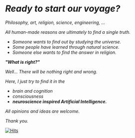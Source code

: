 # *Ready to start our voyage?*

*Philosophy, art, religion, science, engineering, ...*

*All human-made reasons are ultimately to find a single truth.*

- *Someone wants to find out by studying the universe.*
- *Some people have learned through natural science.*
- *Someone else wants to find the answer in religion.*

***"What is right?"***

*Well... There will be nothing right and wrong.*

*Here, I just try to find it in the*

- *brain and cognition*
- *consciousness*
- ***neuroscience inspired Artificial Intelligence.***

*All opinions and ideas are welcome.*

*Thank you.*

[![Hits](https://hits.seeyoufarm.com/api/count/incr/badge.svg?url=https%3A%2F%2Fgithub.com%2Fvirochana8&count_bg=%23000000&title_bg=%23555555&icon=spacex.svg&icon_color=%23E7E7E7&title=Voyagers&edge_flat=false)](https://hits.seeyoufarm.com)
